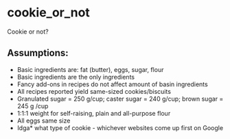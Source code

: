 # cookie_or_not

Cookie or not?

## Assumptions:

- Basic ingredients are: fat (butter), eggs, sugar, flour
- Basic ingredients are the only ingredients
- Fancy add-ons in recipes do not affect amount of basin ingredients
- All recipes reported yield same-sized cookies/biscuits 
- Granulated sugar = 250 g/cup; caster sugar = 240 g/cup; brown sugar = 245 g /cup
- 1:1:1 weight for self-raising, plain and all-purpose flour
- All eggs same size
- Idga* what type of cookie - whichever websites come up first on Google
